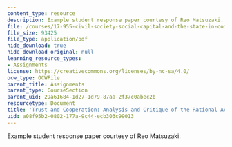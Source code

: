 ```yaml
---
content_type: resource
description: Example student response paper courtesy of Reo Matsuzaki.
file: /courses/17-955-civil-society-social-capital-and-the-state-in-comparative-perspective-fall-2004/a08f95b20802177a9c44ecb303c99013_matsuzaki_res_4.pdf
file_size: 93425
file_type: application/pdf
hide_download: true
hide_download_original: null
learning_resource_types:
- Assignments
license: https://creativecommons.org/licenses/by-nc-sa/4.0/
ocw_type: OCWFile
parent_title: Assignments
parent_type: CourseSection
parent_uid: 29a61684-1d27-1d79-87aa-2f37c0abec2b
resourcetype: Document
title: 'Trust and Cooperation: Analysis and Critique of the Rational Actor Model'
uid: a08f95b2-0802-177a-9c44-ecb303c99013
---
```

Example student response paper courtesy of Reo Matsuzaki.